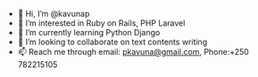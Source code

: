 - 👋 Hi, I’m @kavunap
- 👀 I’m interested in Ruby on Rails, PHP Laravel
- 🌱 I’m currently learning Python Django
- 💞️ I’m looking to collaborate on text contents writing
- 📫 Reach me through email: pkavuna@gmail.com, Phone:+250 782215105

<!---
kavunap/kavunap is a ✨ special ✨ repository because its `README.md` (this file) appears on your GitHub profile.
You can click the Preview link to take a look at your changes.
--->
